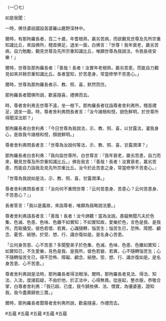 （一〇七）

如是我聞：

一時，佛住婆祇國設首婆羅山鹿野深林中。

爾時，有那拘羅長者，百二十歲，年耆根熟，羸劣苦病，而欲覲見世尊及先所宗重知識比丘，來詣佛所，稽首佛足，退坐一面，白佛言：「世尊！我年衰老，羸劣苦病，自力勉勵，覲見世尊及先所宗重知識比丘，唯願世尊為我說法，令我長夜安樂！」

爾時，世尊告那拘羅長者：「善哉！長者！汝實年老根熟，羸劣苦患，而能自力覲見如來并餘宗重知識比丘。長者當知，於苦患身，常當修學不苦患心。」

爾時，世尊為那拘羅長者示、教、照、喜，默然而住。

那拘羅長者聞佛所說，歡喜隨喜，禮佛而去。

時，尊者舍利弗去世尊不遠，坐一樹下。那拘羅長者往詣尊者舍利弗所，稽首禮足，退坐一面。時，尊者舍利弗問長者言：「汝今諸根和悅，貌色鮮明，於世尊所得聞深法耶？」

那拘羅長者白舍利弗：「今日世尊為我說法，示、教、照、喜，以甘露法，灌我身心，是故我今諸根和悅，顏貌鮮明。」

尊者舍利弗問長者言：「世尊為汝說何等法，示、教、照、喜，甘露潤澤？」

那拘羅長者白舍利弗：「我向詣世尊所，白世尊言：『我年衰老，羸劣苦患，自力而來，覲見世尊及所宗重知識比丘。』佛告我言：『善哉！長者！汝實衰老，羸劣苦患，而能自力詣我及見先所宗重比丘。汝今於此苦患之身，常當修學不苦患心。』

「世尊為我說如是法，示、教、照、喜，甘露潤澤。」

尊者舍利弗問長者言：「汝向何不重問世尊：『云何苦患身、苦患心？云何苦患身、不苦患心？』」

長者答言：「我以是義故，來詣尊者，唯願為我略說法要。」

尊者舍利弗語長者言：「善哉！長者！汝今諦聽！當為汝說。愚癡無聞凡夫於色集、色滅、色患、色味、色離不如實知；不如實知故，愛樂於色，言色是我、是我所，而取攝受。彼色若壞、若異，心識隨轉，惱苦生；惱苦生已，恐怖、障閡、顧念、憂苦、結戀。於受、想、行、識亦復如是。是名身心苦患。

「云何身苦患、心不苦患？多聞聖弟子於色集、色滅、色味、色患、色離如實知；如實知已，不生愛樂，見色是我、是我所，彼色若變、若異，心不隨轉惱苦生；心不隨轉惱苦生已，得不恐怖、障礙、顧念、結戀。受、想、行、識亦復如是。是名身苦患、心不苦患。」

尊者舍利弗說是法時，那拘羅長者得法眼淨。爾時，那拘羅長者見法、得法、知法、入法，度諸狐疑，不由於他，於正法中，心得無畏。從座起，整衣服，恭敬合掌，白尊者舍利弗：「我已超、已度，我今歸依佛、法、僧寶，為優婆塞，證知我，我今盡壽歸依三寶。」

爾時，那拘羅長者聞尊者舍利弗所說，歡喜隨喜，作禮而去。






#五蘊
#五蘊
#五蘊
#五蘊
#五蘊
